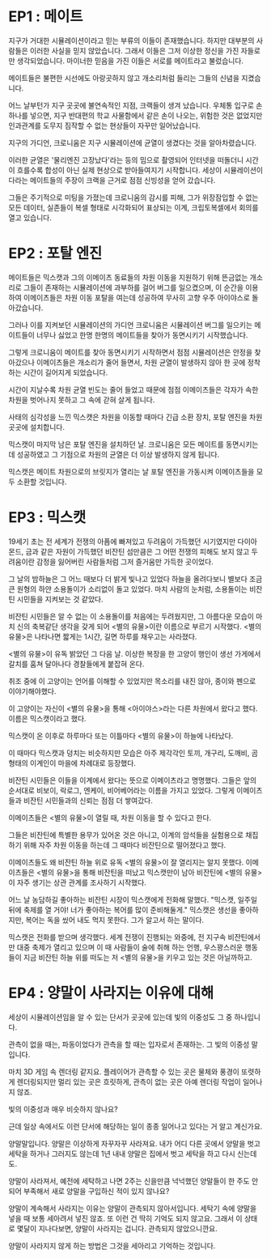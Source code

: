 # EP1 : 메이트

지구가 거대한 시뮬레이션이라고 믿는 부류의 이들이 존재했습니다.
하지만 대부분의 사람들은 이러한 사실을 믿지 않았습니다. 
그래서 이들은 그저 이상한 정신을 가진 자들로만 생각되었습니다.
마이너한 믿음을 가진 이들은 서로를 메이트라고 불렀습니다.

메이트들은 불편한 시선에도 아랑곳하지 않고
개소리처럼 들리는 그들의 신념을 지켰습니다.

어느 날부턴가 지구 곳곳에 불연속적인 지점, 크랙들이 생겨 났습니다.
우체통 입구로 손 하나를 넣으면, 지구 반대편의 학교 사물함에서 같은 손이 나오는,
위험한 것은 없었지만 인과관계를 도무지 짐작할 수 없는 현상들이 자꾸만 일어났습니다.

지구의 가디언, 크로니움은 지구 시뮬레이션에 균열이 생겼다는 것을 알아차렸습니다.

이러한 균열은 '물리엔진 고장났다'라는 등의 밈으로 촬영되어 인터넷을 떠돌더니
시간이 흐를수록 합성이 아닌 실제 현상으로 받아들여지기 시작합니다.
세상이 시뮬레이션이다라는 메이트들의 주장이 크랙을 근거로 점점 신빙성을 얻어 갔습니다.

그들은 주기적으로 미팅을 가졌는데
크로니움의 감시를 피해, 그가 위장잠입할 수 없는
모든 데이터, 실존들이 복셀 형태로 시각화되어 표상되는 이계,
크립토복셀에서 회의를 열고 있습니다.

# EP2 : 포탈 엔진

메이트들은 믹스캣과 그의 이메이츠 동료들의 차원 이동을 지원하기 위해
뜬금없는 개소리로 그들이 존재하는 시뮬레이션에 과부하를 걸어 버그를 일으켰으며,
이 순간을 이용하여 이메이츠들은 차원 이동 포탈을 여는데 성공하여
무사히 고향 우주 아이야스로 돌아갔습니다.

그러나 이를 지켜보던 시뮬레이션의 가디언 크로니움은 
시뮬레이션 버그를 일으키는 메이트들이 너무나 싫었고 
한명 한명의 메이트들을 찾아가 동면시키기 시작했습니다.

그렇게 크로니움이 메이트를 찾아 동면시키기 시작하면서 
점점 시뮬레이션은 안정을 찾아갔으나 
이메이츠들은 개소리가 줄어 들면서, 차원 균열이 발생하지 않아 
한 곳에 정착하는 시간이 길어지게 되었습니다. 

시간이 지날수록 차원 균열 빈도는 줄어 들었고
때문에 점점 이메이츠들은 각자가 속한 차원을 벗어나지 못하고
그 속에 갇혀 살게 됩니다. 

사태의 심각성을 느낀 믹스캣은 차원을 이동할 때마다
긴급 소환 장치, 포탈 엔진을 차원 곳곳에 설치합니다. 

믹스캣이 마지막 남은 포탈 엔진을 설치하던 날.
크로니움은 모든 메이트를 동면시키는데 성공하였고 
그 기점으로 차원의 균열은 더 이상 발생하지 않게 됩니다. 

믹스캣은 메이트 차원으로의 브릿지가 열리는 날
포탈 엔진을 가동시켜 이메이츠들을 모두 소환할 것입니다.

# EP3 : 믹스캣

19세기 초는 전 세계가 전쟁의 아픔에 빠져있고 두려움이 가득했던 시기였지만
다이아몬드, 금과 같은 자원이 가득했던 비잔틴 섬만큼은
그 어떤 전쟁의 피해도 보지 않고 두려움이란 감정을 잃어버린 사람들처럼
그저 즐거움만 가득한 곳이었다.

그 날의 밤하늘은 그 어느 때보다 더 밝게 빛나고 있었다
하늘을 올려다보니 별보다 조금 큰 원형의 하얀 소용돌이가 소리없이 돌고 있었다. 
마치 사람의 눈처럼, 소용돌이는 비잔틴 시민들을 지켜보는 것 같았다.

비잔틴 시민들은 알 수 없는 이 소용돌이를 
처음에는 두려웠지만, 그 아름다운 모습이 마치 신의 축복같단 생각을 갖게 되어 
<별의 유물>이란 이름으로 부르기 시작했다.
<별의 유물>은 나타나면 짧게는 1시간, 길면 하루를 채우고는 사라졌다.

<별의 유물>이 유독 밝았던 그 다음 날.
이상한 복장을 한 고양이 행인이 생선 가게에서 갈치를 훔쳐 달아나다
경찰들에게 붙잡혀 온다.

취조 중에 이 고양이는 언어를 이해할 수 있었지만
목소리를 내진 않아, 종이와 펜으로 이야기해야했다.

이 고양이는 자신이 <별의 유물>을 통해 
<아이야스>라는 다른 차원에서 왔다고 했다.
이름은 믹스캣이라고 했다.

믹스캣이 온 이후로 
하루마다 또는 이틀마다 
<별의 유물>이 하늘에 나타났다.

이 때마다 믹스캣과 덩치는 비슷하지만
모습은 아주 제각각인
토끼, 개구리, 도깨비, 곰 형태의 이계인이 마을에 차례대로 등장했다. 

비잔틴 시민들은 이들을 이계에서 왔다는 뜻으로 이메이츠라고 명명했다.
그들은 앞의 순서대로 비보이, 락로그, 엔케이, 비어베어라는 이름을 가지고 있었다.
그렇게 이메이츠들과 비잔틴 시민들과의 신뢰는 점점 더 쌓여갔다.

이메이츠들은 <별의 유물>이 열릴 때, 차원 이동을 할 수 있다고 한다.

그들은 비잔틴에 특별한 용무가 있어온 것은 아니고, 
이계의 암석들을 실험용으로 채집하기 위해 자주 차원 이동을 하는데
그 때마다 비잔틴으로 떨어졌다고 했다.

이메이츠들도 왜 비잔틴 하늘 위로 유독 <별의 유물>이 잘 열리지는 알지 못했다.
이메이츠들은 <별의 유물>을 통해 비잔틴을 떠났고
믹스캣만이 남아 비잔틴에 <별의 유물>이 자주 생기는 상관 관계를 조사하기 시작했다.

어느 날 농담하길 좋아하는 비잔틴 시장이 믹스캣에게 전화해 말했다.
"믹스캣, 일주일 뒤에 축제를 열 거야! 너가 좋아하는 복어를 많이 준비해둘게."
믹스캣은 생선을 좋아하지만, 복어는 독을 씼어 내도 먹지 못한다.
그가 알고서 하는 말이다.

믹스캣은 전화를 받으며 생각했다.
세계 전쟁이 진행되는 와중에, 전 지구속 비잔틴에서만 대중 축제가 열리고 있으며
이 때 사람들이 술에 취해 하는 언행, 우스꽝스러운 행동들이
지금 비잔틴 하늘 위를 떠도는 저 <별의 유물>을 키우고 있는 것은 아닐까하고.

# EP4 : 양말이 사라지는 이유에 대해

세상이 시뮬레이션임을 알 수 있는 단서가 곳곳에 있는데
빛의 이중성도 그 중 하나입니다.

관측이 없을 때는, 파동이었다가 
관측을 할 때는 입자로서 존재하는.
그 빛의 이중성 말입니다.

마치 3D 게임 속 렌더링 같지요.
플레이어가 관측할 수 있는 곳은
물체와 풍경이 또렷하게 렌더링되지만
멀리 있는 곳은 흐릿하게,
관측이 없는 곳은 아예 렌더링 작업이 일어나지 않죠.

빛의 이중성과 매우 비슷하지 않나요?

근데 일상 속에서도 이런 단서에 해당하는 일이 
종종 일어나고 있다는 거
알고 계신가요.

양말말입니다.
양말은 이상하게 자꾸자꾸 사라져요.
내가 어디 다른 곳에서 
양말을 벗고 세탁을 하거나 그러지도 않는데
1년 내내 양말은 집에서 벗고 세탁을 하고 다시 신는데도.

양말이 사라져서, 
예전에 세탁하고 나면 2주는 신을만큼 넉넉했던 양말들이
한 주도 안되어 부족해서
새로 양말을 구입하신 적이 있지 않나요?

양말이 계속해서 사라지는 이유는 
양말이 관측되지 않아서입니다.
세탁기 속에 양말을 넣을 때 보통 세아려서 넣진 않죠.
또 이런 건 딱히 기억도 되지 않고요.
그래서 이 상태로 몇달이 지나다보면, 
양말이 사라지는 겁니다.
관측되지 않았으니깐요.

양말이 사라지지 않게 하는 방법은
그것을 세아리고 기억하는 것입니다.
